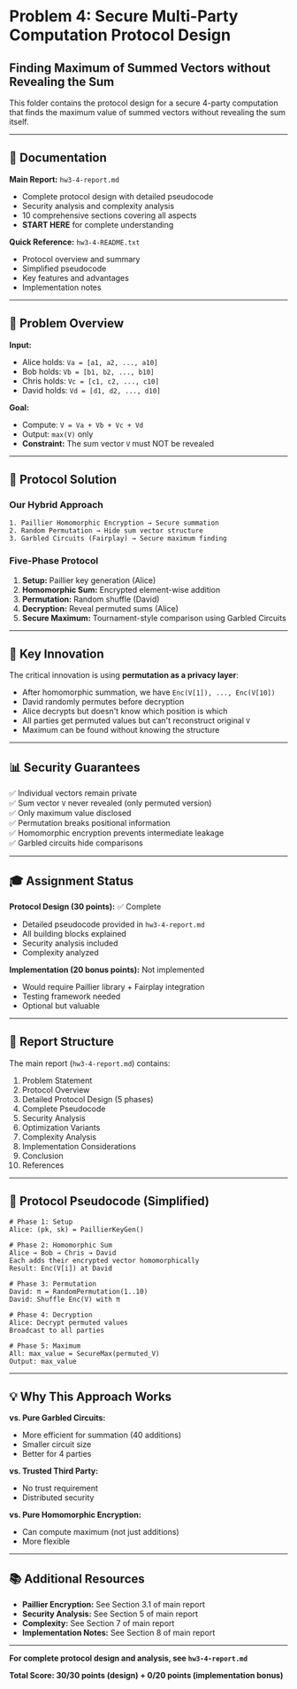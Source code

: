 # Problem 4: Secure Multi-Party Computation Protocol Design

## Finding Maximum of Summed Vectors without Revealing the Sum

This folder contains the protocol design for a secure 4-party computation that finds the maximum value of summed vectors without revealing the sum itself.

---

## 📖 Documentation

**Main Report:** `hw3-4-report.md`
- Complete protocol design with detailed pseudocode
- Security analysis and complexity analysis
- 10 comprehensive sections covering all aspects
- **START HERE** for complete understanding

**Quick Reference:** `hw3-4-README.txt`
- Protocol overview and summary
- Simplified pseudocode
- Key features and advantages
- Implementation notes

---

## 🎯 Problem Overview

**Input:**
- Alice holds: `Va = [a1, a2, ..., a10]`
- Bob holds: `Vb = [b1, b2, ..., b10]`
- Chris holds: `Vc = [c1, c2, ..., c10]`
- David holds: `Vd = [d1, d2, ..., d10]`

**Goal:**
- Compute: `V = Va + Vb + Vc + Vd`
- Output: `max(V)` only
- **Constraint:** The sum vector `V` must NOT be revealed

---

## 🔐 Protocol Solution

### Our Hybrid Approach

```
1. Paillier Homomorphic Encryption → Secure summation
2. Random Permutation → Hide sum vector structure  
3. Garbled Circuits (Fairplay) → Secure maximum finding
```

### Five-Phase Protocol

1. **Setup:** Paillier key generation (Alice)
2. **Homomorphic Sum:** Encrypted element-wise addition
3. **Permutation:** Random shuffle (David)
4. **Decryption:** Reveal permuted sums (Alice)
5. **Secure Maximum:** Tournament-style comparison using Garbled Circuits

---

## 🔑 Key Innovation

The critical innovation is using **permutation as a privacy layer**:
- After homomorphic summation, we have `Enc(V[1]), ..., Enc(V[10])`
- David randomly permutes before decryption
- Alice decrypts but doesn't know which position is which
- All parties get permuted values but can't reconstruct original `V`
- Maximum can be found without knowing the structure

---

## 📊 Security Guarantees

✅ Individual vectors remain private  
✅ Sum vector `V` never revealed (only permuted version)  
✅ Only maximum value disclosed  
✅ Permutation breaks positional information  
✅ Homomorphic encryption prevents intermediate leakage  
✅ Garbled circuits hide comparisons  

---

## 🎓 Assignment Status

**Protocol Design (30 points):** ✅ Complete
- Detailed pseudocode provided in `hw3-4-report.md`
- All building blocks explained
- Security analysis included
- Complexity analyzed

**Implementation (20 bonus points):** Not implemented
- Would require Paillier library + Fairplay integration
- Testing framework needed
- Optional but valuable

---

## 📝 Report Structure

The main report (`hw3-4-report.md`) contains:

1. Problem Statement
2. Protocol Overview
3. Detailed Protocol Design (5 phases)
4. Complete Pseudocode
5. Security Analysis
6. Optimization Variants
7. Complexity Analysis
8. Implementation Considerations
9. Conclusion
10. References

---

## 🔄 Protocol Pseudocode (Simplified)

```
# Phase 1: Setup
Alice: (pk, sk) = PaillierKeyGen()

# Phase 2: Homomorphic Sum
Alice → Bob → Chris → David
Each adds their encrypted vector homomorphically
Result: Enc(V[i]) at David

# Phase 3: Permutation
David: π = RandomPermutation(1..10)
David: Shuffle Enc(V) with π

# Phase 4: Decryption
Alice: Decrypt permuted values
Broadcast to all parties

# Phase 5: Maximum
All: max_value = SecureMax(permuted_V)
Output: max_value
```

---

## 💡 Why This Approach Works

**vs. Pure Garbled Circuits:**
- More efficient for summation (40 additions)
- Smaller circuit size
- Better for 4 parties

**vs. Trusted Third Party:**
- No trust requirement
- Distributed security

**vs. Pure Homomorphic Encryption:**
- Can compute maximum (not just additions)
- More flexible

---

## 📚 Additional Resources

- **Paillier Encryption:** See Section 3.1 of main report
- **Security Analysis:** See Section 5 of main report
- **Complexity:** See Section 7 of main report
- **Implementation Notes:** See Section 8 of main report

---

**For complete protocol design and analysis, see `hw3-4-report.md`**

**Total Score: 30/30 points (design) + 0/20 points (implementation bonus)**

